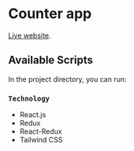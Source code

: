 # Counter app

[Live website](https://playful-lamington-681a65.netlify.app/).

## Available Scripts

In the project directory, you can run:

### `Technology`
* React.js
* Redux
* React-Redux
* Tailwind CSS
